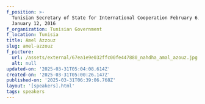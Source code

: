 ```yaml
---
f_position: >-
  Tunisian Secretary of State for International Cooperation February 6, 2015 –
  January 12, 2016
f_organization: Tunisian Government
f_location: Tunisia
title: Amel Azzouz
slug: amel-azzouz
f_picture:
  url: /assets/external/67ea1e9e032ffc00fe447880_nahdha_amal_azouz.jpg
  alt: null
updated-on: '2025-03-31T05:04:08.614Z'
created-on: '2025-03-31T05:00:26.147Z'
published-on: '2025-03-31T06:39:06.768Z'
layout: '[speakers].html'
tags: speakers
---
```



